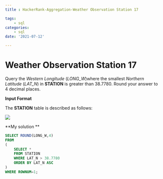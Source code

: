 ```yaml
---
title : HackerRank-Aggregation-Weather Observation Station 17

tags:
    - sql
categories:
    - sql 
date: '2021-07-12'

---
```


# Weather Observation Station 17

Query the _Western Longitude_ (_LONG_W_)where the smallest _Northern Latitude_ (_LAT_N_) in **STATION** is greater than 38.7780. Round your answer to 4 decimal places.

**Input Format**

The  **STATION**  table is described as follows:

![](https://s3.amazonaws.com/hr-challenge-images/9336/1449345840-5f0a551030-Station.jpg)

**My solution **
```sql
SELECT ROUND(LONG_W,4)
FROM
(
    SELECT *
    FROM STATION
    WHERE LAT_N > 38.7780
    ORDER BY LAT_N ASC
)
WHERE ROWNUM=1;
```




